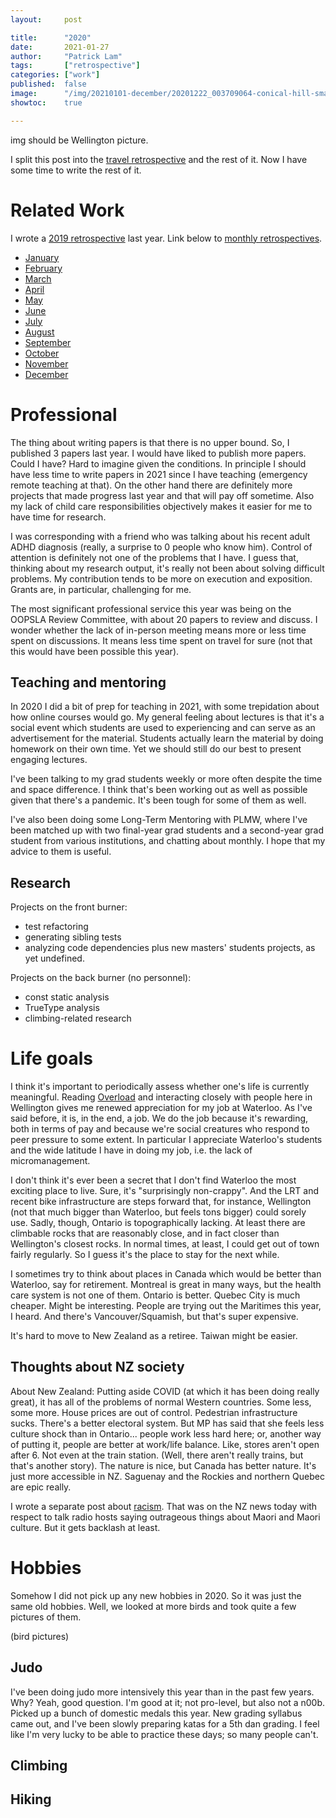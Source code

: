 ```yaml
---
layout:     post

title:      "2020"
date:       2021-01-27
author:     "Patrick Lam"
tags:       ["retrospective"]
categories: ["work"]
published:  false
image:      "/img/20210101-december/20201222_003709064-conical-hill-small.jpg"
showtoc:    true

---
```


img should be Wellington picture.


I split this post into the [travel retrospective](/post/20210106-travel) and the rest of it.
Now I have some time to write the rest of it.

# Related Work

I wrote a [2019 retrospective](/post/20200101-2019-retrospective/) last year. Link below to [monthly retrospectives](#monthly-retrospectives).

* [January](/post/20200131-first-month-in-wellington)
* [February](/post/20200309-second-month-in-wellington)
* [March](/post/20200401-third-month-in-wellington)
* [April](/post/20200501-april)
* [May](/post/20200603-may)
* [June](/post/20200704-june)
* [July](/post/20200731-july)
* [August](/post/20200831-august-back-to-level-2)
* [September](/post/20201002-september)
* [October](/post/20201102-october)
* [November](/post/20201203-november)
* [December](/post/20210101-december)

# Professional

The thing about writing papers is that there is no upper bound. So, I published 3 papers last year. I would have liked to publish more papers. Could I have? Hard to imagine given the conditions. In principle I should have less time to write papers in 2021 since I have teaching (emergency remote teaching at that). On the other hand there are definitely more projects that made progress last year and that will pay off sometime. Also my lack of child care responsibilities objectively makes it easier for me to have time for research.

I was corresponding with a friend who was talking about his recent adult ADHD diagnosis (really, a surprise to 0 people who know him). Control of attention is definitely not one of the problems that I have. I guess that, thinking about my research output, it's really not been about solving difficult problems. My contribution tends to be more on execution and exposition. Grants are, in particular, challenging for me.

The most significant professional service this year was being on the OOPSLA Review Committee, with about 20 papers to review and discuss. I wonder whether the lack of in-person meeting means more or less time spent on discussions. It means less time spent on travel for sure (not that this would have been possible this year).

## Teaching and mentoring

In 2020 I did a bit of prep for teaching in 2021, with some trepidation about how online courses would go. My general feeling about lectures is that it's a social event which students are used to experiencing and can serve as an advertisement for the material. Students actually learn the material by doing homework on their own time. Yet we should still do our best to present engaging lectures.

I've been talking to my grad students weekly or more often despite the time and space difference. I think that's been working out as well as possible given that there's a pandemic. It's been tough for some of them as well.

I've also been doing some Long-Term Mentoring with PLMW, where I've been matched up with two final-year grad students and a second-year grad student from various institutions, and chatting about monthly. I hope that my advice to them is useful.

## Research

Projects on the front burner:
* test refactoring
* generating sibling tests
* analyzing code dependencies
plus new masters' students projects, as yet undefined.

Projects on the back burner (no personnel):
* const static analysis
* TrueType analysis
* climbing-related research

# Life goals

I think it's important to periodically assess whether one's life is currently meaningful. Reading [Overload](/post/20210115-overwork)
and interacting closely with people here in Wellington gives me renewed appreciation for my job at Waterloo. As I've said before,
it is, in the end, a job. We do the job because it's rewarding, both in terms of pay and because we're social creatures who
respond to peer pressure to some extent. In particular I appreciate Waterloo's students and the wide latitude I have in doing
my job, i.e. the lack of micromanagement.

I don't think it's ever been a secret that I don't find Waterloo the most exciting place to live. Sure, it's
"surprisingly non-crappy". And the LRT and recent bike infrastructure are steps forward that, for instance, Wellington
(not that much bigger than Waterloo, but feels tons bigger) could sorely use. Sadly, though, Ontario is topographically lacking.
At least there are climbable rocks that are reasonably close, and in fact closer than Wellington's closest rocks.
In normal times, at least, I could get out of town fairly regularly. So I guess it's the place to stay for the next while.

I sometimes try to think about places in Canada which would be better than Waterloo, say for retirement.
Montreal is great in many ways, but the health care system is not one of them. Ontario is better. Quebec City is much
cheaper. Might be interesting. People are trying out the Maritimes this year, I heard. And there's Vancouver/Squamish,
but that's super expensive.

It's hard to move to New Zealand as a retiree. Taiwan might be easier.

## Thoughts about NZ society

About New Zealand: Putting aside COVID (at which it has been doing really great), it has all of the problems of normal Western countries. Some less, some more. House prices are out of control. Pedestrian infrastructure sucks. There's a better electoral system. But MP has said that she feels less culture shock than in Ontario... people work less hard here; or, another way of putting it, people are better at work/life balance. Like, stores aren't open after 6. Not even at the train station. (Well, there aren't really trains, but that's another story). The nature is nice, but Canada has better nature. It's just more accessible in NZ. Saguenay and the Rockies and northern Quebec are epic really.

I wrote a separate post about [racism](/post/20200820-racism). That was on the NZ news today with respect to talk radio hosts saying outrageous things about Maori and Maori culture. But it gets backlash at least.

# Hobbies

Somehow I did not pick up any new hobbies in 2020. So it was just the same old hobbies. Well, we looked at more birds and
took quite a few pictures of them.

(bird pictures)

## Judo

I've been doing judo more intensively this year than in the past few years. Why? Yeah, good question. I'm good at it; not pro-level, but also not a n00b. Picked up a bunch of domestic medals this year. New grading syllabus came out, and I've been slowly preparing katas for a 5th dan grading. I feel like I'm very lucky to be able to practice these days; so many people can't.

## Climbing

## Hiking

